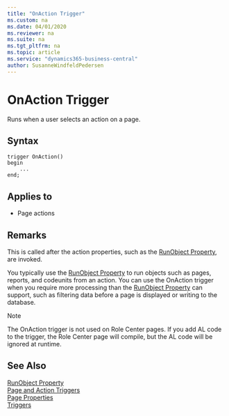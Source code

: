 ```yaml
---
title: "OnAction Trigger"
ms.custom: na
ms.date: 04/01/2020
ms.reviewer: na
ms.suite: na
ms.tgt_pltfrm: na
ms.topic: article
ms.service: "dynamics365-business-central"
author: SusanneWindfeldPedersen
---
```


# OnAction Trigger
Runs when a user selects an action on a page.  

## Syntax  
```  
trigger OnAction()
begin
    ...
end;
```    

## Applies to  

-   Page actions  

## Remarks  
This is called after the action properties, such as the [RunObject Property](../properties/devenv-runobject-property.md), are invoked.  

You typically use the [RunObject Property](../properties/devenv-runobject-property.md) to run objects such as pages, reports, and codeunits from an action. You can use the OnAction trigger when you require more processing than the [RunObject Property](../properties/devenv-runobject-property.md) can support, such as filtering data before a page is displayed or writing to the database.  

> [!NOTE]  
>  The OnAction trigger is not used on Role Center pages. If you add AL code to the trigger, the Role Center page will compile, but the AL code will be ignored at runtime.  

## See Also  
 [RunObject Property](../properties/devenv-runobject-property.md)  
 [Page and Action Triggers](devenv-page-and-action-triggers.md)  
 [Page Properties](../properties/devenv-page-properties.md)  
 [Triggers](devenv-triggers.md)  
